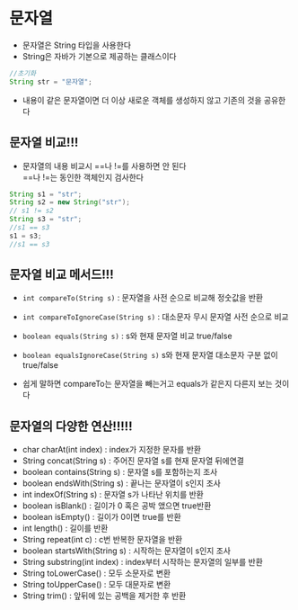 # 문자열
+ 문자열은 String 타입을 사용한다
+ String은 자바가 기본으로 제공하는 클래스이다
```java
//초기화
String str = "문자열";
```
+ 내용이 같은 문자열이면 더 이상 새로운 객체를 생성하지 않고 기존의 것을 공유한다

## 문자열 비교!!!
+ 문자열의 내용 비교시 ==나 !=를 사용하면 안 된다  
==나 !=는 동인한 객체인지 검사한다
```java
String s1 = "str";
String s2 = new String("str");
// s1 != s2
String s3 = "str";
//s1 == s3
s1 = s3;
//s1 == s3
```

## 문자열 비교 메서드!!!
+ ```int compareTo(String s)``` : 문자열을 사전 순으로 비교해 정숫값을 반환
+ ```int compareToIgnoreCase(String s)``` : 대소문자 무시 문자열 사전 순으로 비교
+ ```boolean equals(String s)``` : s와 현재 문자열 비교 true/false
+ ```boolean equalsIgnoreCase(String s)``` s와 현재 문자열 대소문자 구분 없이 true/false

+ 쉽게 말하면 compareTo는 문자열을 빼는거고 equals가 같은지 다른지 보는 것이다

## 문자열의 다양한 연산!!!!!
+ char charAt(int index) : index가 지정한 문자를 반환
+ String concat(String s) : 주어진 문자열 s를 현재 문자열 뒤에연결
+ boolean contains(String s) : 문자열 s를 포함하는지 조사
+ boolean endsWith(String s) : 끝나는 문자열이 s인지 조사
+ int indexOf(String s) : 문자열 s가 나타난 위치를 반환
+ boolean isBlank() : 길이가 0 혹은 공박 앴으면 true반환
+ boolean isEmpty() : 길이가 0이면 true를 반환
+ int length() : 길이를 반환
+ String repeat(int c) : c번 반복한 문자열을 반환
+ boolean startsWith(String s) : 시작하는 문자열이 s인지 조사
+ String substring(int index) : index부터 시작하는 문자열의 일부를 반환
+ String toLowerCase() : 모두 소문자로 변환
+ String toUpperCase() : 모두 대문자로 변환
+ String trim() : 앞뒤에 있는 공백을 제거한 후 반환